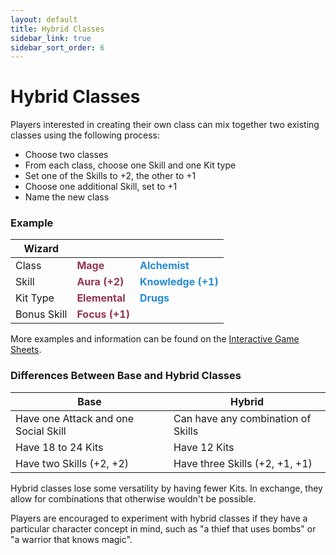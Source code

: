 ```yaml
---
layout: default
title: Hybrid Classes
sidebar_link: true
sidebar_sort_order: 6
---
```


# Hybrid Classes

Players interested in creating their own class can mix together two existing classes using the following process:

* Choose two classes
* From each class, choose one Skill and one Kit type
* Set one of the Skills to +2, the other to +1
* Choose one additional Skill, set to +1
* Name the new class


### Example

| Wizard      |                                                   |                                                       |
| ----------- | ------------------------------------------------- | ----------------------------------------------------- |
| Class       | **<span style="color:#953553">Mage</span>**       | **<span style="color:#268bd2">Alchemist</span>**      |
| Skill       | **<span style="color:#953553">Aura (+2)</span>**  | **<span style="color:#268bd2">Knowledge (+1)</span>** |
| Kit Type    | **<span style="color:#953553">Elemental</span>**  | **<span style="color:#268bd2">Drugs</span>**          |
| Bonus Skill | **<span style="color:#953553">Focus (+1)</span>** |                                                       |

More examples and information can be found on the [Interactive Game Sheets](https://docs.google.com/spreadsheets/d/1SPwXaMx6Yy55YtODYAHVMJWfV3SEqT7iQid76qavQCo/edit?usp=sharing).


### Differences Between Base and Hybrid Classes

| Base                                 | Hybrid                             |
| ------------------------------------ | ---------------------------------- |
| Have one Attack and one Social Skill | Can have any combination of Skills |
| Have 18 to 24 Kits                   | Have 12 Kits                       |
| Have two Skills (+2, +2)             | Have three Skills (+2, +1, +1)     |

Hybrid classes lose some versatility by having fewer Kits. In exchange, they allow for combinations that otherwise wouldn't be possible.

Players are encouraged to experiment with hybrid classes if they have a particular character concept in mind, such as "a thief that uses bombs" or "a warrior that knows magic".